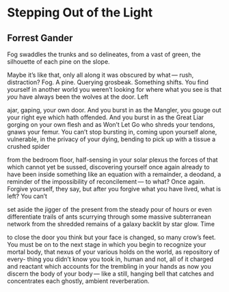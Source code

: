 # Stepping Out of the Light
## Forrest Gander
Fog swaddles the
trunks and so
delineates, from
a vast of green,
the silhouette of
each pine
on the slope.

Maybe it’s like that,
only all along it was
obscured by what —
rush, distraction? Fog.
A pine. Querying
grosbeak. Something
shifts. You find
yourself in another
world you weren’t
looking for where
what you see is that
 _you_ have always been
the wolves
at the door. Left

ajar, gaping, your own
door. And you burst
in as the Mangler,
you gouge out
your right eye which
hath offended. And you
burst in as the Great
Liar gorging
on your own flesh
and as Won’t
Let Go who shreds
your tendons, gnaws
your femur. You can’t
stop bursting in,
coming upon yourself
alone, vulnerable, in the
privacy of your dying,
bending to pick up
with a tissue a crushed spider

from the bedroom floor,
half-sensing in your solar
plexus the forces
of that which cannot yet
be sussed, discovering yourself
once again already
to have been inside something
like an equation with
a remainder, a deodand, a
reminder of the impossibility
of reconcilement —
to what? Once again. Forgive
yourself, they say, but
after you forgive
what you have lived,
what is left? You can’t

set aside the jigger
of  the present from
the steady pour of hours
or even differentiate
trails of ants
scurrying through some
massive subterranean network
from the shredded
remains of a galaxy
backlit by star glow. Time

to close the door you think
but your face is changed,
so many crow’s feet. You
must be on
to the next stage
in which you begin
to recognize
your mortal body,
that nexus of your various
holds on the world, as
repository of every-
thing you didn’t know
you took in, human
and not, all of it
charged and reactant
which accounts for the trembling
in your hands as now
you discern the
body of your body —
like a still,
hanging bell
that catches and concentrates
each ghostly, ambient
reverberation.